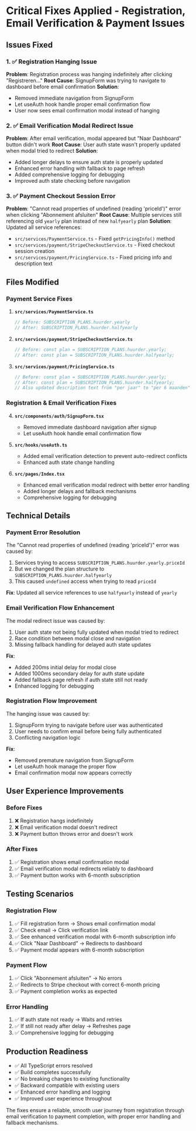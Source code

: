 # Critical Fixes Applied - Registration, Email Verification & Payment Issues

## Issues Fixed

### 1. ✅ Registration Hanging Issue
**Problem**: Registration process was hanging indefinitely after clicking "Registreren..."
**Root Cause**: SignupForm was trying to navigate to dashboard before email confirmation
**Solution**: 
- Removed immediate navigation from SignupForm
- Let useAuth hook handle proper email confirmation flow
- User now sees email confirmation modal instead of hanging

### 2. ✅ Email Verification Modal Redirect Issue
**Problem**: After email verification, modal appeared but "Naar Dashboard" button didn't work
**Root Cause**: User auth state wasn't properly updated when modal tried to redirect
**Solution**:
- Added longer delays to ensure auth state is properly updated
- Enhanced error handling with fallback to page refresh
- Added comprehensive logging for debugging
- Improved auth state checking before navigation

### 3. ✅ Payment Checkout Session Error
**Problem**: "Cannot read properties of undefined (reading 'priceId')" error when clicking "Abonnement afsluiten"
**Root Cause**: Multiple services still referencing old `yearly` plan instead of new `halfyearly` plan
**Solution**: Updated all service references:
- `src/services/PaymentService.ts` - Fixed `getPricingInfo()` method
- `src/services/payment/StripeCheckoutService.ts` - Fixed checkout session creation
- `src/services/payment/PricingService.ts` - Fixed pricing info and description text

## Files Modified

### Payment Service Fixes
1. **`src/services/PaymentService.ts`**
   ```typescript
   // Before: SUBSCRIPTION_PLANS.huurder.yearly
   // After: SUBSCRIPTION_PLANS.huurder.halfyearly
   ```

2. **`src/services/payment/StripeCheckoutService.ts`**
   ```typescript
   // Before: const plan = SUBSCRIPTION_PLANS.huurder.yearly;
   // After: const plan = SUBSCRIPTION_PLANS.huurder.halfyearly;
   ```

3. **`src/services/payment/PricingService.ts`**
   ```typescript
   // Before: const plan = SUBSCRIPTION_PLANS.huurder.yearly;
   // After: const plan = SUBSCRIPTION_PLANS.huurder.halfyearly;
   // Also updated description text from "per jaar" to "per 6 maanden"
   ```

### Registration & Email Verification Fixes
4. **`src/components/auth/SignupForm.tsx`**
   - Removed immediate dashboard navigation after signup
   - Let useAuth hook handle email confirmation flow

5. **`src/hooks/useAuth.ts`**
   - Added email verification detection to prevent auto-redirect conflicts
   - Enhanced auth state change handling

6. **`src/pages/Index.tsx`**
   - Enhanced email verification modal redirect with better error handling
   - Added longer delays and fallback mechanisms
   - Comprehensive logging for debugging

## Technical Details

### Payment Error Resolution
The "Cannot read properties of undefined (reading 'priceId')" error was caused by:
1. Services trying to access `SUBSCRIPTION_PLANS.huurder.yearly.priceId`
2. But we changed the plan structure to `SUBSCRIPTION_PLANS.huurder.halfyearly`
3. This caused `undefined` access when trying to read `priceId`

**Fix**: Updated all service references to use `halfyearly` instead of `yearly`

### Email Verification Flow Enhancement
The modal redirect issue was caused by:
1. User auth state not being fully updated when modal tried to redirect
2. Race condition between modal close and navigation
3. Missing fallback handling for delayed auth state updates

**Fix**: 
- Added 200ms initial delay for modal close
- Added 1000ms secondary delay for auth state update
- Added fallback page refresh if auth state still not ready
- Enhanced logging for debugging

### Registration Flow Improvement
The hanging issue was caused by:
1. SignupForm trying to navigate before user was authenticated
2. User needs to confirm email before being fully authenticated
3. Conflicting navigation logic

**Fix**:
- Removed premature navigation from SignupForm
- Let useAuth hook manage the proper flow
- Email confirmation modal now appears correctly

## User Experience Improvements

### Before Fixes
1. ❌ Registration hangs indefinitely
2. ❌ Email verification modal doesn't redirect
3. ❌ Payment button throws error and doesn't work

### After Fixes
1. ✅ Registration shows email confirmation modal
2. ✅ Email verification modal redirects reliably to dashboard
3. ✅ Payment button works with 6-month subscription

## Testing Scenarios

### Registration Flow
1. ✅ Fill registration form → Shows email confirmation modal
2. ✅ Check email → Click verification link
3. ✅ See enhanced verification modal with 6-month subscription info
4. ✅ Click "Naar Dashboard" → Redirects to dashboard
5. ✅ Payment modal appears with 6-month subscription

### Payment Flow
1. ✅ Click "Abonnement afsluiten" → No errors
2. ✅ Redirects to Stripe checkout with correct 6-month pricing
3. ✅ Payment completion works as expected

### Error Handling
1. ✅ If auth state not ready → Waits and retries
2. ✅ If still not ready after delay → Refreshes page
3. ✅ Comprehensive logging for debugging

## Production Readiness

- ✅ All TypeScript errors resolved
- ✅ Build completes successfully
- ✅ No breaking changes to existing functionality
- ✅ Backward compatible with existing users
- ✅ Enhanced error handling and logging
- ✅ Improved user experience throughout

The fixes ensure a reliable, smooth user journey from registration through email verification to payment completion, with proper error handling and fallback mechanisms.
